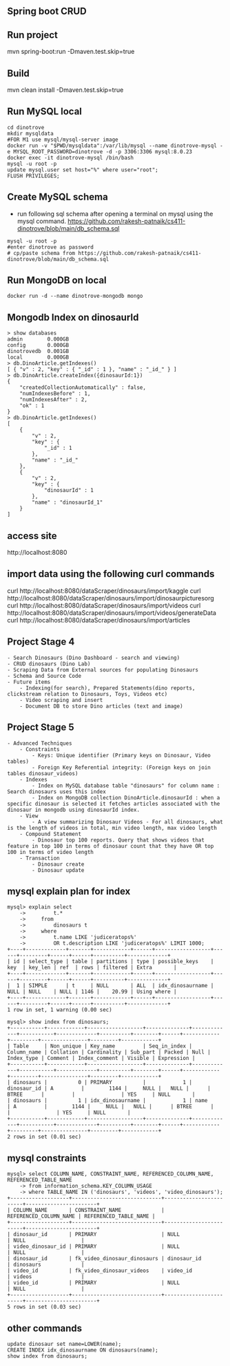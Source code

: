 ## Spring boot CRUD

## Run project
mvn spring-boot:run -Dmaven.test.skip=true

## Build
mvn clean install -Dmaven.test.skip=true

## Run MySQL local
```
cd dinotrove
mkdir mysqldata
#FOR M1 use mysql/mysql-server image 
docker run -v "$PWD/mysqldata":/var/lib/mysql --name dinotrove-mysql -e MYSQL_ROOT_PASSWORD=dinotrove -d -p 3306:3306 mysql:8.0.23 
docker exec -it dinotrove-mysql /bin/bash
mysql -u root -p
update mysql.user set host="%" where user="root";
FLUSH PRIVILEGES;
```
## Create MySQL schema
- run following sql schema after opening a terminal on mysql using the mysql command.
https://github.com/rakesh-patnaik/cs411-dinotrove/blob/main/db_schema.sql

```
mysql -u root -p
#enter dinotrove as password
# cp/paste schema from https://github.com/rakesh-patnaik/cs411-dinotrove/blob/main/db_schema.sql
```

## Run MongoDB on local
```
docker run -d --name dinotrove-mongodb mongo
```
## Mongodb Index on dinosaurId
```
> show databases
admin        0.000GB
config       0.000GB
dinotrovedb  0.001GB
local        0.000GB
> db.DinoArticle.getIndexes()
[ { "v" : 2, "key" : { "_id" : 1 }, "name" : "_id_" } ]
> db.DinoArticle.createIndex({dinosaurId:1})
{
	"createdCollectionAutomatically" : false,
	"numIndexesBefore" : 1,
	"numIndexesAfter" : 2,
	"ok" : 1
}
> db.DinoArticle.getIndexes()
[
	{
		"v" : 2,
		"key" : {
			"_id" : 1
		},
		"name" : "_id_"
	},
	{
		"v" : 2,
		"key" : {
			"dinosaurId" : 1
		},
		"name" : "dinosaurId_1"
	}
]
```

## access site
http://localhost:8080

## import data using the following curl commands

curl http://localhost:8080/dataScraper/dinosaurs/import/kaggle
curl http://localhost:8080/dataScraper/dinosaurs/import/dinosaurpicturesorg
curl http://localhost:8080/dataScraper/dinosaurs/import/videos
curl http://localhost:8080/dataScraper/dinosaurs/import/videos/generateData
curl http://localhost:8080/dataScraper/dinosaurs/import/articles

##  Project Stage 4
	- Search Dinosaurs (Dino Dashboard - search and viewing)
	- CRUD dinosaurs (Dino Lab)
	- Scraping Data from External sources for populating Dinosaurs
	- Schema and Source Code
	- Future items
		- Indexing(for search), Prepared Statements(dino reports, clickstream relation to Dinosaurs, Toys, Videos etc)
		- Video scraping and insert
		- Document DB to store Dino articles (text and image)

## Project Stage 5
	- Advanced Techniques
		- Constraints
			- Keys: Unique identifier (Primary keys on Dinosaur, Video tables)
			- Foreign Key Referential integrity: (Foreign keys on join tables dinosaur_videos)
		- Indexes
			- Index on MySQL database table "dinosaurs" for column name : Search dinosaurs uses this index
			- Index on MongoDB collection DinoArticle.dinosaurId : when a specific dinosaur is selected it fetches articles associated with the dinosaur in mongodb using dinosaurId index.
		- View
			- A view summarizing Dinosaur Videos - For all dinosaurs, what is the length of videos in total, min video length, max video length
		- Compound Statement
			- Dinosaur top 100 reports. Query that shows videos that feature in top 100 in terms of dinosaur count that they have OR top 100 in terms of video length
		- Transaction
			- Dinosaur create
			- Dinosaur update
			
## mysql explain plan for index
```
mysql> explain select
    ->         t.*
    ->     from
    ->         dinosaurs t
    ->     where
    ->         t.name LIKE 'judiceratops%'
    ->         OR t.description LIKE 'judiceratops%' LIMIT 1000;
+----+-------------+-------+------------+------+------------------+------+---------+------+------+----------+-------------+
| id | select_type | table | partitions | type | possible_keys    | key  | key_len | ref  | rows | filtered | Extra       |
+----+-------------+-------+------------+------+------------------+------+---------+------+------+----------+-------------+
|  1 | SIMPLE      | t     | NULL       | ALL  | idx_dinosaurname | NULL | NULL    | NULL | 1146 |    20.99 | Using where |
+----+-------------+-------+------------+------+------------------+------+---------+------+------+----------+-------------+
1 row in set, 1 warning (0.00 sec)
```
```
mysql> show index from dinosaurs;
+-----------+------------+------------------+--------------+-------------+-----------+-------------+----------+--------+------+------------+---------+---------------+---------+------------+
| Table     | Non_unique | Key_name         | Seq_in_index | Column_name | Collation | Cardinality | Sub_part | Packed | Null | Index_type | Comment | Index_comment | Visible | Expression |
+-----------+------------+------------------+--------------+-------------+-----------+-------------+----------+--------+------+------------+---------+---------------+---------+------------+
| dinosaurs |          0 | PRIMARY          |            1 | dinosaur_id | A         |        1144 |     NULL |   NULL |      | BTREE      |         |               | YES     | NULL       |
| dinosaurs |          1 | idx_dinosaurname |            1 | name        | A         |        1144 |     NULL |   NULL |      | BTREE      |         |               | YES     | NULL       |
+-----------+------------+------------------+--------------+-------------+-----------+-------------+----------+--------+------+------------+---------+---------------+---------+------------+
2 rows in set (0.01 sec)
```

## mysql constraints
```
mysql> select COLUMN_NAME, CONSTRAINT_NAME, REFERENCED_COLUMN_NAME, REFERENCED_TABLE_NAME
    -> from information_schema.KEY_COLUMN_USAGE
    -> where TABLE_NAME IN ('dinosaurs', 'videos', 'video_dinosaurs');
+-------------------+-----------------------------+------------------------+-----------------------+
| COLUMN_NAME       | CONSTRAINT_NAME             | REFERENCED_COLUMN_NAME | REFERENCED_TABLE_NAME |
+-------------------+-----------------------------+------------------------+-----------------------+
| dinosaur_id       | PRIMARY                     | NULL                   | NULL                  |
| video_dinosaur_id | PRIMARY                     | NULL                   | NULL                  |
| dinosaur_id       | fk_video_dinosaur_dinosaurs | dinosaur_id            | dinosaurs             |
| video_id          | fk_video_dinosaur_videos    | video_id               | videos                |
| video_id          | PRIMARY                     | NULL                   | NULL                  |
+-------------------+-----------------------------+------------------------+-----------------------+
5 rows in set (0.03 sec)
```
## other commands
```
update dinosaur set name=LOWER(name);
CREATE INDEX idx_dinosaurname ON dinosaurs(name);
show index from dinosaurs;
```
		
			
		